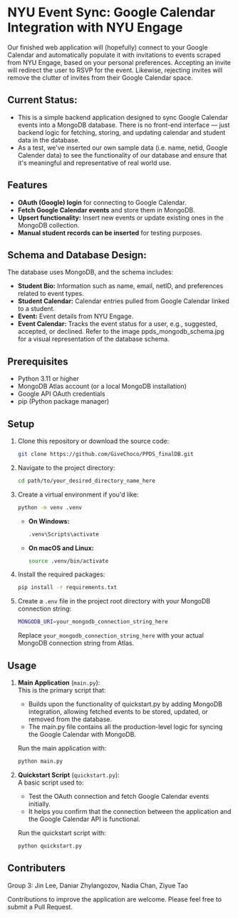 # NYU Event Sync: Google Calendar Integration with NYU Engage

Our finished web application will (hopefully) connect to your Google Calendar and automatically populate it with invitations to events scraped from NYU Engage, based on your personal preferences. Accepting an invite will redirect the user to RSVP for the event. Likewise, rejecting invites will remove the clutter of invites from their Google Calendar space.

## Current Status:

- This is a simple backend application designed to sync Google Calendar events into a MongoDB database. There is no front-end interface — just backend logic for fetching, storing, and updating calendar and student data in the database.
- As a test, we've inserted our own sample data (i.e. name, netid, Google Calender data) to see the functionality of our database and ensure that it's meaningful and representative of real world use.

## Features

- **OAuth (Google) login** for connecting to Google Calendar.
- **Fetch Google Calendar events** and store them in MongoDB.
- **Upsert functionality:** Insert new events or update existing ones in the MongoDB collection.
- **Manual student records can be inserted** for testing purposes.

## Schema and Database Design:

The database uses MongoDB, and the schema includes:
- **Student Bio:** Information such as name, email, netID, and preferences related to event types.
- **Student Calendar:** Calendar entries pulled from Google Calendar linked to a student.
- **Event:** Event details from NYU Engage.
- **Event Calendar:** Tracks the event status for a user, e.g., suggested, accepted, or declined.
Refer to the image ppds_mongodb_schema.jpg for a visual representation of the database schema.


## Prerequisites

- Python 3.11 or higher
- MongoDB Atlas account (or a local MongoDB installation)
- Google API OAuth credentials
- pip (Python package manager)


## Setup

1. Clone this repository or download the source code:
    ```bash
    git clone https://github.com/GiveChoco/PPDS_finalDB.git
    ```

2. Navigate to the project directory:
    ```bash
    cd path/to/your_desired_directory_name_here
    ```

3. Create a virtual environment if you'd like:
    ```bash
    python -m venv .venv
    ```

    - **On Windows:**
        ```bash
        .venv\Scripts\activate
        ```

    - **On macOS and Linux:**
        ```bash
        source .venv/bin/activate
        ```

4. Install the required packages:
    ```bash
    pip install -r requirements.txt
    ```

5. Create a `.env` file in the project root directory with your MongoDB connection string:

    ```bash
    MONGODB_URI=your_mongodb_connection_string_here
    ```

    Replace `your_mongodb_connection_string_here` with your actual MongoDB connection string from Atlas.

## Usage

1. **Main Application** (`main.py`):  
   This is the primary script that:
   - Builds upon the functionality of quickstart.py by adding MongoDB integration, allowing fetched events to be stored, updated, or removed from the database.
   - The main.py file contains all the production-level logic for syncing the Google Calendar with MongoDB.

   Run the main application with:

   ```bash
   python main.py
   ```

2. **Quickstart Script** (`quickstart.py`):  
   A basic script used to:
    - Test the OAuth connection and fetch Google Calendar events initially.
    - It helps you confirm that the connection between the application and the Google Calendar API is functional.

   Run the quickstart script with:

   ```bash
   python quickstart.py
   ```

## Contributers

Group 3:
Jin Lee,
Daniar Zhylangozov,
Nadia Chan,
Ziyue Tao

Contributions to improve the application are welcome. Please feel free to submit a Pull Request.
